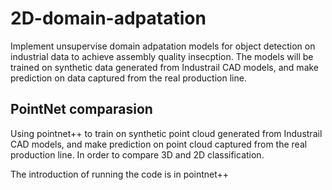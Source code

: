 # 2D-domain-adpatation
Implement unsupervise domain adpatation models for object detection on industrial data to achieve assembly quality insecption. The models will be trained on synthetic data generated from Industrail CAD models, and make prediction on data captured from the real production line. 


## PointNet comparasion
Using pointnet++ to train on synthetic point cloud generated from Industrail CAD models, and make prediction on point cloud captured from the real production line.
In order to compare 3D and 2D classification.  

The introduction of running the code is in pointnet++  





